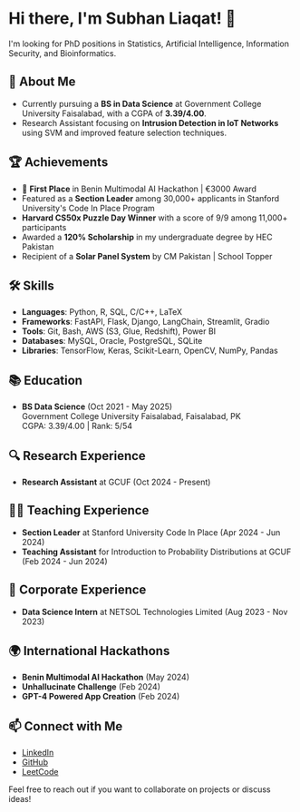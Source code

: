 # Hi there, I'm Subhan Liaqat! 👋

I'm looking for PhD positions in Statistics, Artificial Intelligence, Information Security, and Bioinformatics.

## 🌱 About Me
- Currently pursuing a **BS in Data Science** at Government College University Faisalabad, with a CGPA of **3.39/4.00**.
- Research Assistant focusing on **Intrusion Detection in IoT Networks** using SVM and improved feature selection techniques.

## 🏆 Achievements
- 🥇 **First Place** in Benin Multimodal AI Hackathon | €3000 Award
- Featured as a **Section Leader** among 30,000+ applicants in Stanford University's Code In Place Program
- **Harvard CS50x Puzzle Day Winner** with a score of 9/9 among 11,000+ participants
- Awarded a **120% Scholarship** in my undergraduate degree by HEC Pakistan
- Recipient of a **Solar Panel System** by CM Pakistan | School Topper

## 🛠️ Skills
- **Languages**: Python, R, SQL, C/C++, LaTeX
- **Frameworks**: FastAPI, Flask, Django, LangChain, Streamlit, Gradio
- **Tools**: Git, Bash, AWS (S3, Glue, Redshift), Power BI
- **Databases**: MySQL, Oracle, PostgreSQL, SQLite
- **Libraries**: TensorFlow, Keras, Scikit-Learn, OpenCV, NumPy, Pandas

## 📚 Education
- **BS Data Science** (Oct 2021 - May 2025)  
  Government College University Faisalabad, Faisalabad, PK  
  CGPA: 3.39/4.00 | Rank: 5/54

## 🔍 Research Experience
- **Research Assistant** at GCUF (Oct 2024 - Present)
 
## 🧑‍🏫 Teaching Experience
- **Section Leader** at Stanford University Code In Place (Apr 2024 - Jun 2024)
- **Teaching Assistant** for Introduction to Probability Distributions at GCUF (Feb 2024 - Jun 2024)
 
## 💼 Corporate Experience
- **Data Science Intern** at NETSOL Technologies Limited (Aug 2023 - Nov 2023)

## 🌍 International Hackathons
- **Benin Multimodal AI Hackathon** (May 2024)
- **Unhallucinate Challenge** (Feb 2024)
- **GPT-4 Powered App Creation** (Feb 2024)

## 📫 Connect with Me
- [LinkedIn](https://www.linkedin.com/in/subhan-liaqat)
- [GitHub](https://github.com/subhan-liaqat)
- [LeetCode](https://leetcode.com/subhanliaqat)

Feel free to reach out if you want to collaborate on projects or discuss ideas!
